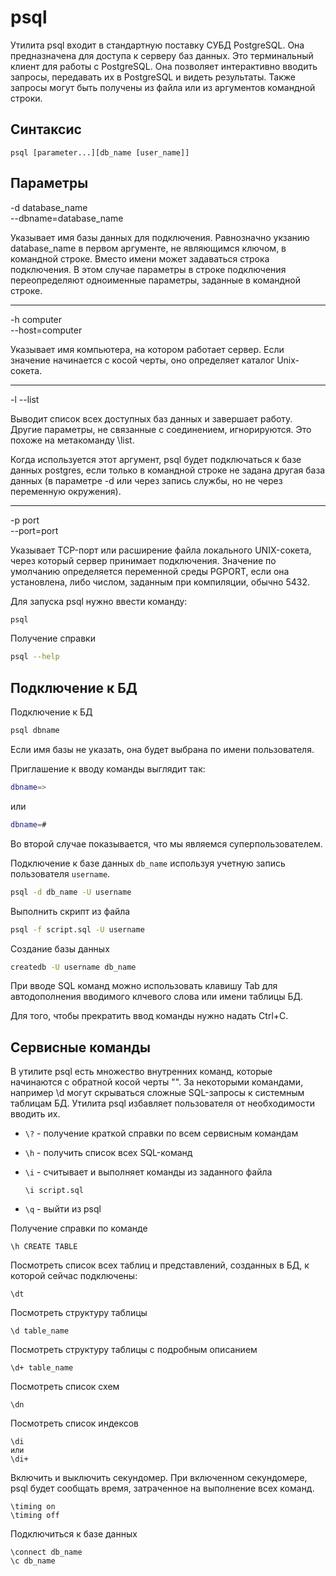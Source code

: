 # psql

Утилита psql входит в стандартную поставку СУБД PostgreSQL. Она предназначена для доступа к серверу баз данных. Это терминальный клиент для работы с PostgreSQL. Она позволяет интерактивно вводить запросы, передавать их в PostgreSQL и видеть результаты. Также запросы могут быть получены из файла или из аргументов командной строки.

## Синтаксис

```
psql [parameter...][db_name [user_name]]
```

## Параметры

-d database_name<br>
--dbname=database_name<br>

Указывает имя базы данных для подключения. Равнозначно укзанию database_name в первом аргументе, не являющимся ключом, в командной строке. Вместо имени может задаваться строка подключения. В этом случае параметры в строке подключения переопределяют одноименные параметры, заданные в командной строке.

---

-h computer<br>
--host=computer<br>

Указывает имя компьютера, на котором работает сервер. Если значение начинается с косой черты, оно определяет каталог Unix-сокета.

---

-l
--list

Выводит список всех доступных баз данных и завершает работу. Другие параметры, не связанные с соединением, игнорируются. Это похоже на метакоманду \list.

Когда используется этот аргумент, psql будет подключаться к базе данных postgres, если только в командной строке не задана другая база данных (в параметре -d или через запись службы, но не через переменную окружения).

---

-p port<br>
--port=port

Указывает TCP-порт или расширение файла локального UNIX-сокета, через который сервер принимает подключения. Значение по умолчанию определяется переменной среды PGPORT, если она установлена, либо числом, заданным при компиляции, обычно 5432.

Для запуска psql нужно ввести команду:

```bash
psql
```

Получение справки
```bash
psql --help
```

## Подключение к БД

Подключение к БД

```bash
psql dbname
```

Если имя базы не указать, она будет выбрана по имени пользователя.

Приглашение к вводу команды выглядит так:

```bash
dbname=>
```

или

```bash
dbname=#
```

Во второй случае показывается, что мы являемся суперпользователем.

Подключение к базе данных `db_name` используя учетную запись пользователя `username`.
```bash
psql -d db_name -U username
```

Выполнить скрипт из файла
```bash
psql -f script.sql -U username
```

Создание базы данных
```bash
createdb -U username db_name
```

При вводе SQL команд можно использовать клавишу Tab для автодополнения вводимого клчевого слова или имени таблицы БД.

Для того, чтобы прекратить ввод команды нужно надать Ctrl+C.

## Сервисные команды

В утилите psql есть множество внутренних команд, которые начинаются с обратной косой черты "\". За некоторыми командами, например \d могут скрываться сложные SQL-запросы к системным таблицам БД. Утилита psql избавляет пользователя от необходимости вводить их.

* `\?` - получение краткой справки по всем сервисным командам
* `\h` - получить список всех SQL-команд
* `\i` - считывает и выполняет команды из заданного файла

   `\i script.sql`

* `\q` - выйти из psql

Получение справки по команде
```
\h CREATE TABLE
```

Посмотреть список всех таблиц и представлений, созданных в БД, к которой сейчас подключены:

```
\dt
```

Посмотреть структуру таблицы

```
\d table_name
```

Посмотреть структуру таблицы с подробным описанием

```
\d+ table_name
```

Посмотреть список схем

```
\dn
```

Посмотреть список индексов

```
\di
или
\di+
```

Включить и выключить секундомер. При включенном секундомере, psql будет сообщать время, затраченное на выполнение всех команд.

```
\timing on
\timing off
```

Подключиться к базе данных

```
\connect db_name
\c db_name
```

